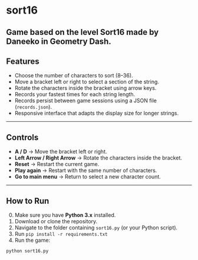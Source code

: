 # **sort16**
## Game based on the level Sort16 made by Daneeko in Geometry Dash.

## Features

- Choose the number of characters to sort (8–36).  
- Move a bracket left or right to select a section of the string.  
- Rotate the characters inside the bracket using arrow keys.  
- Records your fastest times for each string length.  
- Records persist between game sessions using a JSON file (`records.json`).  
- Responsive interface that adapts the display size for longer strings.  

---

## Controls

- **A / D** → Move the bracket left or right.  
- **Left Arrow / Right Arrow** → Rotate the characters inside the bracket.  
- **Reset** → Restart the current game.  
- **Play again** → Restart with the same number of characters.  
- **Go to main menu** → Return to select a new character count.  

---

## How to Run

0. Make sure you have **Python 3.x** installed.  
1. Download or clone the repository.  
2. Navigate to the folder containing `sort16.py` (or your Python script).  
3. Run `pip install -r requirements.txt`
4. Run the game:

```bash
python sort16.py
```